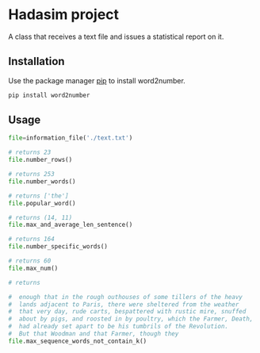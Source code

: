 # Hadasim project

A class that receives a text file and issues a statistical report on it.

## Installation
Use the package manager [pip](https://pip.pypa.io/en/stable/) to install word2number.
```bash
pip install word2number
```


## Usage
```python
file=information_file('./text.txt')

# returns 23
file.number_rows()

# returns 253
file.number_words()

# returns ['the']
file.popular_word()

# returns (14, 11)
file.max_and_average_len_sentence()

# returns 164
file.number_specific_words()

# returns 60
file.max_num()

# returns

#  enough that in the rough outhouses of some tillers of the heavy 
#  lands adjacent to Paris, there were sheltered from the weather 
#  that very day, rude carts, bespattered with rustic mire, snuffed 
#  about by pigs, and roosted in by poultry, which the Farmer, Death, 
#  had already set apart to be his tumbrils of the Revolution. 
#  But that Woodman and that Farmer, though they
file.max_sequence_words_not_contain_k()

```

